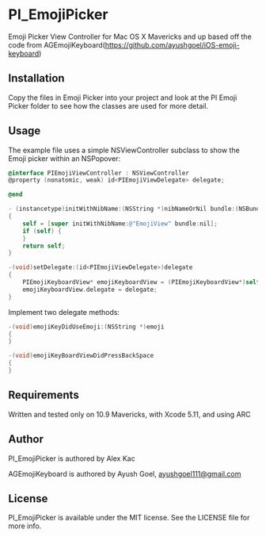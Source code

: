 PI_EmojiPicker
==============

Emoji Picker View Controller for Mac OS X Mavericks and up based off the code from AGEmojiKeyboard(https://github.com/ayushgoel/iOS-emoji-keyboard)


## Installation

Copy the files in Emoji Picker into your project and look at the PI Emoji Picker folder to see how the classes are used for more detail.

## Usage

The example file uses a simple NSViewController subclass to show the Emoji picker within an NSPopover:

```objective-c
@interface PIEmojiViewController : NSViewController
@property (nonatomic, weak) id<PIEmojiViewDelegate> delegate;

@end

- (instancetype)initWithNibName:(NSString *)nibNameOrNil bundle:(NSBundle *)nibBundleOrNil
{
	self = [super initWithNibName:@"EmojiView" bundle:nil];
	if (self) {
	}
	return self;
}

-(void)setDelegate:(id<PIEmojiViewDelegate>)delegate
{
	PIEmojiKeyboardView* emojiKeyboardView = (PIEmojiKeyboardView*)self.view;
	emojiKeyboardView.delegate = delegate;
}

```

Implement two delegate methods:

```objective-c
-(void)emojiKeyDidUseEmoji:(NSString *)emoji
{
}

-(void)emojiKeyBoardViewDidPressBackSpace
{
}
```

## Requirements

Written and tested only on 10.9 Mavericks, with Xcode 5.11, and using ARC

## Author

PI_EmojiPicker is authored by Alex Kac

AGEmojiKeyboard is authored by Ayush Goel, ayushgoel111@gmail.com

## License

PI_EmojiPicker is available under the MIT license. See the LICENSE file for more info.

